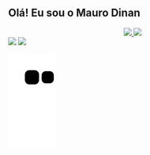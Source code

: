 ## Olá! Eu sou o Mauro Dinan
<div align="center">
  <a href="https://github.com/maurod1nan">
  <img height="180em" src="https://github-readme-stats.vercel.app/api?username=maurod1nan&show_icons=true&theme=dark&include_all_commits=true&count_private=true"/>
    <img height="180em" src="https://github-readme-stats.vercel.app/api/top-langs/?username=maurod1nan&layout=compact&langs_count=7&theme=dark"/>
</div>
    
  
  
  <div>
  <a href="https://instagram.com/maurodinan" target="_blank"><img src="https://img.shields.io/badge/-Instagram-%23E4405F?style=for-the-badge&logo=instagram&logoColor=white" target="_blank"></a>
  <a href="https://www.linkedin.com/in/mauro-dinan-1bab3424a" target="_blank"><img src="https://img.shields.io/badge/-LinkedIn-%230077B5?style=for-the-badge&logo=linkedin&logoColor=white" target="_blank"></a> 
 
   
  ![Snake animation](https://github.com/maurod1nan/maurod1nan/blob/output/github-contribution-grid-snake.svg)
    
  </div>
  
  
